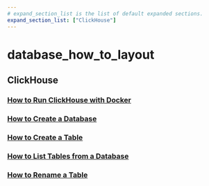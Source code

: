 ```yaml
---
# expand_section_list is the list of default expanded sections.
expand_section_list: ["ClickHouse"]
---
```


# database_how_to_layout

## ClickHouse

### [How to Run ClickHouse with Docker](/database-how-to/clickhouse/how-to-run-clickhouse-docker)

### [How to Create a Database](/database-how-to/clickhouse/how-to-create-a-database-in-clickhouse)
### [How to Create a Table](/database-how-to/clickhouse/how-to-create-a-table-in-clickhouse)
### [How to List Tables from a Database](/database-how-to/clickhouse/how-to-list-tables-from-a-database-in-clickhouse)
### [How to Rename a Table](/database-how-to/clickhouse/how-to-rename-a-table-in-clickhouse)

